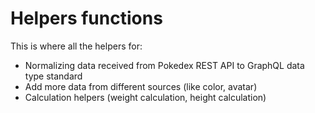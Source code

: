 # Helpers functions

This is where all the helpers for:

* Normalizing data received from Pokedex REST API to GraphQL data type standard
* Add more data from different sources (like color, avatar)
* Calculation helpers (weight calculation, height calculation)
